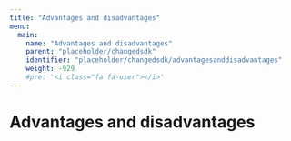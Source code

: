 ```yaml
---
title: "Advantages and disadvantages"
menu:
  main:
    name: "Advantages and disadvantages"
    parent: "placeholder/changedsdk"
    identifier: "placeholder/changedsdk/advantagesanddisadvantages"
    weight: -929
    #pre: '<i class="fa fa-user"></i>'
---
```


# Advantages and disadvantages

